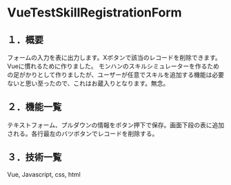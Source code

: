 # VueTestSkillRegistrationForm
## １．概要
  フォームの入力を表に出力します。Xボタンで該当のレコードを削除できます。Vueに慣れるために作りました。
  モンハンのスキルシミュレーターを作るための足がかりとして作りましたが、ユーザーが任意でスキルを追加する機能は必要ないと思い至ったので、これはお蔵入りとなります。無念。
## ２．機能一覧
  テキストフォーム、プルダウンの情報をボタン押下で保存。画面下段の表に追加される。各行最左のバツボタンでレコードを削除する。
## ３．技術一覧
  Vue, Javascript, css, html
